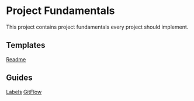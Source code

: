 # Project Fundamentals

This project contains project fundamentals every project should implement.

## Templates
[Readme]()

## Guides
[Labels]()
[GitFlow]()
